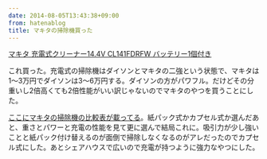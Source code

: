 ```yaml
---
date: 2014-08-05T13:43:38+09:00
from: hatenablog
title: マキタの掃除機買った
---
```

[マキタ 充電式クリーナー14.4V CL141FDRFW バッテリー1個付き](https://www.amazon.co.jp/dp/B003DJ1JQE)

これ買った。充電式の掃除機はダイソンとマキタの二強という状態で、マキタは1〜3万円でダイソンは3〜6万円する。ダイソンの方がパワフル。だけどその分重いし2倍高くても2倍性能がいい訳じゃないのでマキタのやつを買うことにした。

[ここにマキタの掃除機の比較表が載ってる](http://www.kpt.co.jp/campaign/makita_cleaner.aspx?Ref=1)。紙パック式かカプセル式か選んだあと、重さとパワーと充電の性能を見て更に選んで結局これに。吸引力が少し強いことと紙パック付け替えるのが面倒で掃除しなくなるのがアレだったのでカプセル式にした。あとシェアハウスで広いので充電が持つように強力なやつにした。

